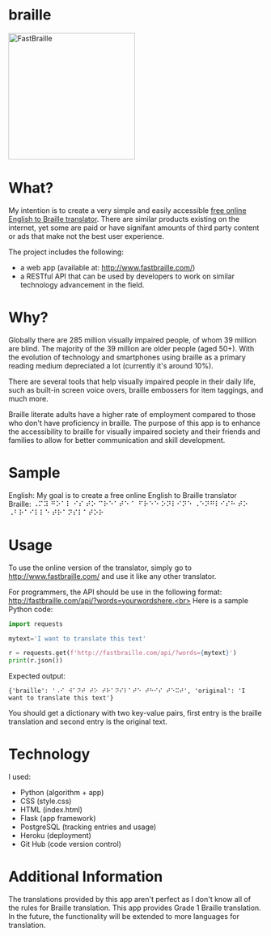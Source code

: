 # braille
<img src="https://github.com/misha-pyshark/braille/blob/main/static/default.png" alt="FastBraille" width="250"/>


# What?
My intention is to create a very simple and easily accessible [free online English to Braille translator](http://www.fastbraille.com/). There are similar products existing on the internet, yet some are paid or have signifant amounts of third party content or ads that make not the best user experience.<br>

The project includes the following:
* a web app (available at: http://www.fastbraille.com/)
* a RESTful API that can be used by developers to work on similar technology advancement in the field.


# Why?
Globally there are 285 million visually impaired people, of whom 39 million are blind. The majority of the 39 million are older people (aged 50+).
With the evolution of technology and smartphones using braille as a primary reading medium depreciated a lot (currently it's around 10%).

There are several tools that help visually impaired people in their daily life, such as built-in screen voice overs, braille embossers for item taggings, and much more.

Braille literate adults have a higher rate of employment compared to those who don't have proficiency in braille. The purpose of this app is to enhance the accessibility to braille for visually impaired society and their friends and families to allow for better communication and skill development.


# Sample
English: My goal is to create a free online English to Braille translator <br>
Braille: ⠠⠍⠽ ⠛⠕⠁⠇ ⠊⠎ ⠞⠕ ⠉⠗⠑⠁⠞⠑ ⠁ ⠋⠗⠑⠑ ⠕⠝⠇⠊⠝⠑ ⠠⠑⠝⠛⠇⠊⠎⠓ ⠞⠕ ⠠⠃⠗⠁⠊⠇⠇⠑ ⠞⠗⠁⠝⠎⠇⠁⠞⠕⠗


# Usage
To use the online version of the translator, simply go to http://www.fastbraille.com/ and use it like any other translator.

For programmers, the API should be use in the following format: http://fastbraille.com/api/?words=yourwordshere.<br>
Here is a sample Python code:
```python
import requests

mytext='I want to translate this text'

r = requests.get(f'http://fastbraille.com/api/?words={mytext}')
print(r.json())
```
Expected output:
```
{'braille': '⠠⠊ ⠺⠁⠝⠞ ⠞⠕ ⠞⠗⠁⠝⠎⠇⠁⠞⠑ ⠞⠓⠊⠎ ⠞⠑⠭⠞', 'original': 'I want to translate this text'}
```
You should get a dictionary with two key-value pairs, first entry is the braille translation and second entry is the original text.


# Technology
I used:
* Python (algorithm + app)
* CSS (style.css)
* HTML (index.html)
* Flask (app framework)
* PostgreSQL (tracking entries and usage)
* Heroku (deployment)
* Git Hub (code version control)


# Additional Information
The translations provided by this app aren't perfect as I don't know all of the rules for Braille translation. This app provides Grade 1 Braille translation.<br>
In the future, the functionality will be extended to more languages for translation.
